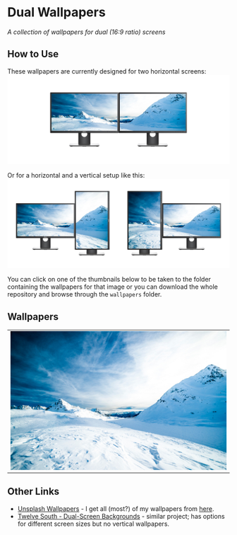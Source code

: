 # Dual Wallpapers
_A collection of wallpapers for dual (16:9 ratio) screens_


## How to Use
These wallpapers are currently designed for two horizontal screens:
![Horizontal & Horizontal](assets/horizontal-horizontal.jpg)

Or for a horizontal and a vertical setup like this:
![Horizontal & Vertical](assets/horizontal-vertical.jpg)

You can click on one of the thumbnails below to be taken to the folder containing the wallpapers for that image or you can download the whole repository and browse through the `wallpapers` folder.

## Wallpapers

| |
|-|
|[![Wallpaper Thumbnail](wallpapers/cFplR9ZGnAk/thumbnail.jpg)](https://github.com/jalendport/dual-wallpapers/tree/master/wallpapers/cFplR9ZGnAk)|

## Other Links
- [Unsplash Wallpapers](https://unsplash.com/wallpaper) - I get all (most?) of my wallpapers from [here](https://unsplash.com/wallpaper/1339090/4k-wallpapers).
- [Twelve South - Dual-Screen Backgrounds](https://www.twelvesouth.com/wallpaper) - similar project; has options for different screen sizes but no vertical wallpapers.
